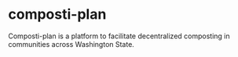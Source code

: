# composti-plan
Composti-plan is a platform to facilitate decentralized composting in communities across Washington State. 
